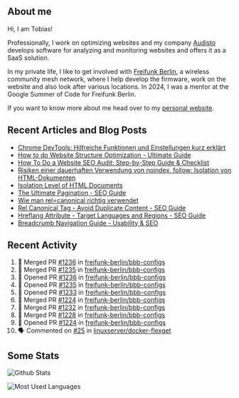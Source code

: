 ## About me

Hi, I am Tobias!

Professionally, I work on optimizing websites and my company [Audisto](https://audisto.com/) develops software for analyzing and monitoring websites and offers it as a SaaS solution.

In my private life, I like to get involved with [Freifunk Berlin](https://berlin.freifunk.net/en/), a wireless community mesh network, where I help develop the firmware, work on the website and also look after various locations. In 2024, I was a mentor at the Google Summer of Code for Freifunk Berlin.

If you want to know more about me head over to my [personal website](https://www.tobias-schwarz.com/en/).

## Recent Articles and Blog Posts

* [Chrome DevTools: Hilfreiche Funktionen und Einstellungen kurz erklärt](https://www.afs-akademie.org/magazin/chrome-devtools/)
* [How to do Website Structure Optimization - Ultimate Guide](https://audisto.com/guides/structure-optimization/)
* [How To Do a Website SEO Audit: Step-by-Step Guide & Checklist](https://audisto.com/guides/website-audit/)
* [Risiken einer dauerhaften Verwendung von noindex, follow: Isolation von HTML-Dokumenten](https://www.websiteboosting.com/magazin/55/risiken-einer-dauerhaften-verwendung-von-noindex-follow-isolation-von-html-dokumenten.html)
* [Isolation Level of HTML Documents](https://audisto.com/help/crawler/features/isolation/)
* [The Ultimate Pagination - SEO Guide](https://audisto.com/guides/pagination/)
* [Wie man rel=canonical richtig verwendet](https://www.websiteboosting.com/magazin/35/wie-man-relcanonical-richtig-einsetzt.html)
* [Rel Canonical Tag - Avoid Duplicate Content - SEO Guide](https://audisto.com/guides/canonical/)
* [Hreflang Attribute - Target Languages and Regions - SEO Guide](https://audisto.com/guides/hreflang/)
* [Breadcrumb Navigation Guide - Usability & SEO](https://audisto.com/guides/breadcrumb/)

## Recent Activity

<!--START_SECTION:activity-->
1. 🎉 Merged PR [#1236](https://github.com/freifunk-berlin/bbb-configs/pull/1236) in [freifunk-berlin/bbb-configs](https://github.com/freifunk-berlin/bbb-configs)
2. 🎉 Merged PR [#1235](https://github.com/freifunk-berlin/bbb-configs/pull/1235) in [freifunk-berlin/bbb-configs](https://github.com/freifunk-berlin/bbb-configs)
3. 💪 Opened PR [#1236](https://github.com/freifunk-berlin/bbb-configs/pull/1236) in [freifunk-berlin/bbb-configs](https://github.com/freifunk-berlin/bbb-configs)
4. 💪 Opened PR [#1235](https://github.com/freifunk-berlin/bbb-configs/pull/1235) in [freifunk-berlin/bbb-configs](https://github.com/freifunk-berlin/bbb-configs)
5. 💪 Opened PR [#1233](https://github.com/freifunk-berlin/bbb-configs/pull/1233) in [freifunk-berlin/bbb-configs](https://github.com/freifunk-berlin/bbb-configs)
6. 🎉 Merged PR [#1224](https://github.com/freifunk-berlin/bbb-configs/pull/1224) in [freifunk-berlin/bbb-configs](https://github.com/freifunk-berlin/bbb-configs)
7. 🎉 Merged PR [#1232](https://github.com/freifunk-berlin/bbb-configs/pull/1232) in [freifunk-berlin/bbb-configs](https://github.com/freifunk-berlin/bbb-configs)
8. 🎉 Merged PR [#1228](https://github.com/freifunk-berlin/bbb-configs/pull/1228) in [freifunk-berlin/bbb-configs](https://github.com/freifunk-berlin/bbb-configs)
9. 💪 Opened PR [#1224](https://github.com/freifunk-berlin/bbb-configs/pull/1224) in [freifunk-berlin/bbb-configs](https://github.com/freifunk-berlin/bbb-configs)
10. 🗣 Commented on [#25](https://github.com/linuxserver/docker-flexget/issues/25#issuecomment-2830610670) in [linuxserver/docker-flexget](https://github.com/linuxserver/docker-flexget)
<!--END_SECTION:activity-->

## Some Stats

![Github Stats](https://github-readme-stats.vercel.app/api?username=noki&rank_icon=github&theme=transparent&card_width=450)

![Most Used Languages](https://github-readme-stats.vercel.app/api/top-langs?username=noki&layout=compact&langs_count=8&theme=transparent&card_width=450)

